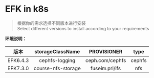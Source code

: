 # EFK in k8s 
> 根据你的需求选择不同版本进行安装 \
> Select different versions to install according to your requirements

**环境说明：**

| 版本| storageClassName|PROVISIONER|type
|:--:|:--:|:--:|:--:|
|EFK6.4.3|cephfs-logging|ceph.com/cephfs|cephfs
|EFK7.3.0|course-nfs-storage|fuseim.pri/ifs|nfs

